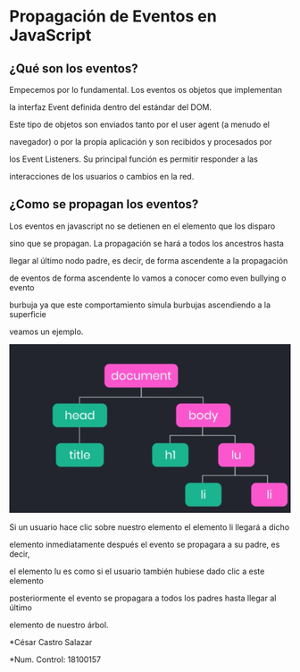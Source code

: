 # Propagación de Eventos en JavaScript

## ¿Qué son los eventos?

Empecemos por lo fundamental. Los eventos os objetos que implementan 

la interfaz Event definida dentro del estándar del DOM.

Este tipo de objetos son enviados tanto por el user agent (a menudo el

navegador) o por la propia aplicación y son recibidos y procesados por

los Event Listeners. Su principal función es permitir responder a las 

interacciones de los usuarios o cambios en la red.

## ¿Como se propagan los eventos?

Los eventos en javascript no se detienen en el elemento que los disparo 

sino que se propagan. La propagación se hará a todos los ancestros hasta 

llegar al último nodo padre, es decir, de forma ascendente a la propagación 

de eventos de forma ascendente lo vamos a conocer como even bullying o evento 

burbuja ya que este comportamiento simula burbujas ascendiendo a la superficie 

veamos un ejemplo.

![EventosJS](IMG/EventosJS.jpg)

Si un usuario hace clic sobre nuestro elemento el elemento  li llegará a dicho 

elemento inmediatamente después el evento se propagara a su padre, es decir, 

el elemento lu es como si el usuario también hubiese dado clic a este elemento 

posteriormente el evento se propagara a todos los padres hasta llegar al último

elemento de nuestro árbol.

*César Castro Salazar

*Num. Control: 18100157